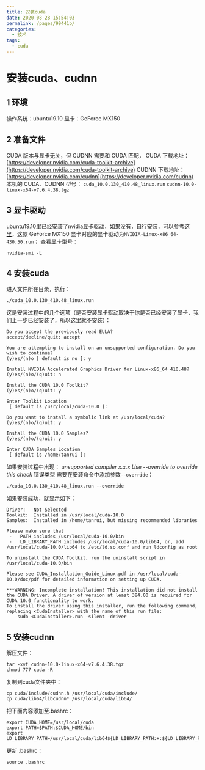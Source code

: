 ```yaml
---
title: 安装cuda
date: 2020-08-28 15:54:03
permalink: /pages/99441b/
categories: 
  - 技术
tags: 
  - cuda
---
```

# 安装cuda、cudnn

## 1 环境
操作系统：ubuntu19.10
显卡：GeForce MX150
## 2 准备文件
CUDA 版本与显卡无关，但 CUDNN 需要和 CUDA 匹配，
CUDA 下载地址：[https://developer.nvidia.com/cuda-toolkit-archive](https://developer.nvidia.com/cuda-toolkit-archive)
CUDNN 下载地址：[https://developer.nvidia.com/cudnn](https://developer.nvidia.com/cudnn)
本机的 CUDA、CUDNN 型号：
`cuda_10.0.130_410.48_linux.run`
`cudnn-10.0-linux-x64-v7.6.4.38.tgz`
## 3 显卡驱动
ubuntu19.10里已经安装了nvidia显卡驱动，如果没有，自行安装，可以参考[这里](http://www.tamray.cn/index.php/2020/03/19/ubuntu-nvidia-problem/)，这款 GeForce MX150 显卡对应的显卡驱动为`NVIDIA-Linux-x86_64-430.50.run`；
查看显卡型号：
```shell
nvidia-smi -L
```
## 4 安装cuda
进入文件所在目录，执行：
```shell
./cuda_10.0.130_410.48_linux.run
```
这是安装过程中的几个选项（是否安装显卡驱动取决于你是否已经安装了显卡，我们上一步已经安装了，所以这里就不安装）：
```shell
Do you accept the previously read EULA?
accept/decline/quit: accept

You are attempting to install on an unsupported configuration. Do you wish to continue?
(y)es/(n)o [ default is no ]: y

Install NVIDIA Accelerated Graphics Driver for Linux-x86_64 410.48?
(y)es/(n)o/(q)uit: n

Install the CUDA 10.0 Toolkit?
(y)es/(n)o/(q)uit: y

Enter Toolkit Location
 [ default is /usr/local/cuda-10.0 ]: 

Do you want to install a symbolic link at /usr/local/cuda?
(y)es/(n)o/(q)uit: y

Install the CUDA 10.0 Samples?
(y)es/(n)o/(q)uit: y

Enter CUDA Samples Location
 [ default is /home/tanrui ]: 
```


如果安装过程中出现：
*unsupported compiler x.x.x Use --override to override this check* 错误类型
需要在安装命令中添加参数`--override`：  
```shell
./cuda_10.0.130_410.48_linux.run --override
```
如果安装成功，就显示如下：
```shell
Driver:   Not Selected
Toolkit:  Installed in /usr/local/cuda-10.0
Samples:  Installed in /home/tanrui, but missing recommended libraries

Please make sure that
 -   PATH includes /usr/local/cuda-10.0/bin
 -   LD_LIBRARY_PATH includes /usr/local/cuda-10.0/lib64, or, add /usr/local/cuda-10.0/lib64 to /etc/ld.so.conf and run ldconfig as root

To uninstall the CUDA Toolkit, run the uninstall script in /usr/local/cuda-10.0/bin

Please see CUDA_Installation_Guide_Linux.pdf in /usr/local/cuda-10.0/doc/pdf for detailed information on setting up CUDA.

***WARNING: Incomplete installation! This installation did not install the CUDA Driver. A driver of version at least 384.00 is required for CUDA 10.0 functionality to work.
To install the driver using this installer, run the following command, replacing <CudaInstaller> with the name of this run file:
    sudo <CudaInstaller>.run -silent -driver
```

## 5 安装cudnn
解压文件：
```shell
tar -xvf cudnn-10.0-linux-x64-v7.6.4.38.tgz
chmod 777 cuda -R
```
复制到cuda文件夹中：
```shell
cp cuda/include/cudnn.h /usr/local/cuda/include/
cp cuda/lib64/libcudnn* /usr/local/cuda/lib64/
```
把下面内容添加至.bashrc：
```shell
export CUDA_HOME=/usr/local/cuda
export PATH=$PATH:$CUDA_HOME/bin
export LD_LIBRARY_PATH=/usr/local/cuda/lib64${LD_LIBRARY_PATH:+:${LD_LIBRARY_PATH}}
```
更新 .bashrc：
```shell
source .bashrc
```